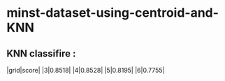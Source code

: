 # minst-dataset-using-centroid-and-KNN
## KNN classifire :
 |grid|score|
 |3|0.8518|
 |4|0.8528|
 |5|0.8195|
 |6|0.7755|
